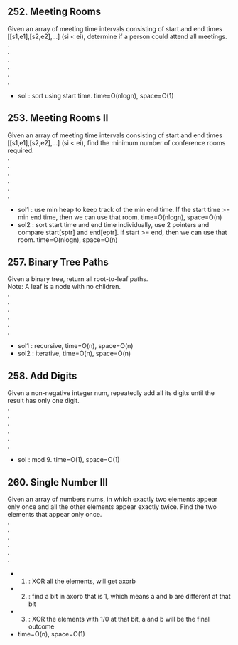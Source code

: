 ## 252. Meeting Rooms
Given an array of meeting time intervals consisting of start and end times [[s1,e1],[s2,e2],...] (si < ei), determine if a person could attend all meetings.  
.  
.  
.  
.  
.  
.  
- sol : sort using start time. time=O(nlogn), space=O(1)

## 253. Meeting Rooms II
Given an array of meeting time intervals consisting of start and end times [[s1,e1],[s2,e2],...] (si < ei), find the minimum number of conference rooms required.  
.  
.  
.  
.  
.  
.  
- sol1 : use min heap to keep track of the min end time. If the start time >= min end time, then we can use that room. time=O(nlogn), space=O(n)
- sol2 : sort start time and end time individually, use 2 pointers and compare start[sptr] and end[eptr]. If start >= end, then we can use that room. time=O(nlogn), space=O(n)

## 257. Binary Tree Paths
Given a binary tree, return all root-to-leaf paths.  
Note: A leaf is a node with no children.  
.  
.  
.  
.  
.  
.  
- sol1 : recursive, time=O(n), space=O(n)
- sol2 : iterative, time=O(n), space=O(n)

## 258. Add Digits
Given a non-negative integer num, repeatedly add all its digits until the result has only one digit.  
.  
.  
.  
.  
.  
.  
- sol : mod 9. time=O(1), space=O(1)

## 260. Single Number III
Given an array of numbers nums, in which exactly two elements appear only once and all the other elements appear exactly twice. Find the two elements that appear only once.  
.  
.  
.  
.  
.  
.  
- 1. : XOR all the elements, will get axorb
- 2. : find a bit in axorb that is 1, which means a and b are different at that bit
- 3. : XOR the elements with 1/0 at that bit, a and b will be the final outcome
- time=O(n), space=O(1)

